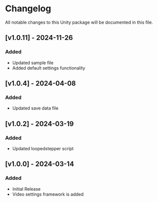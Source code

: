 # Changelog

All notable changes to this Unity package will be documented in this file.

## [v1.0.11] - 2024-11-26

### Added

+  Updated sample file
+  Added default settings functionality

## [v1.0.4] - 2024-04-08

### Added

+  Updated save data file


## [v1.0.2] - 2024-03-19

### Added

+  Updated loopedstepper script


## [v1.0.0] - 2024-03-14

### Added

+  Initial Release
+  Video settings framework is added




